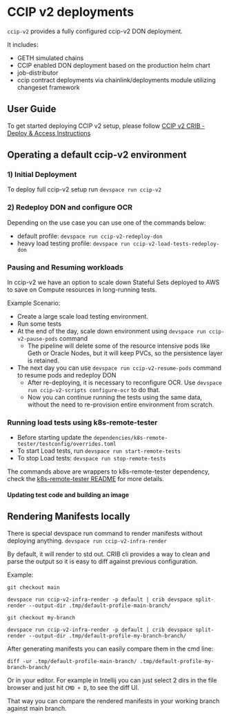 # CCIP v2 deployments
`ccip-v2` provides a fully configured ccip-v2 DON deployment.

It includes:
* GETH simulated chains
* CCIP enabled DON deployment based on the production helm chart
* job-distributor
* ccip contract deployments via chainlink/deployments module utilizing changeset framework

## User Guide
To get started deploying CCIP v2 setup, please follow [CCIP v2 CRIB - Deploy & Access Instructions ](https://smartcontract-it.atlassian.net/wiki/spaces/CRIB/pages/1024622593/CCIP+v2+CRIB+-+Deploy+Access+Instructions+WIP)


## Operating a default ccip-v2 environment
### 1) Initial Deployment
To deploy full ccip-v2 setup run `devspace run ccip-v2`

### 2) Redeploy DON and configure OCR
Depending on the use case you can use one of the commands below:

- default profile: `devspace run ccip-v2-redeploy-don`
- heavy load testing profile: `devspace run ccip-v2-load-tests-redeploy-don`

### Pausing and Resuming workloads
In ccip-v2 we have an option to scale down Stateful Sets deployed to AWS to save on Compute resources in long-running tests.

Example Scenario:
* Create a large scale load testing environment.
* Run some tests
* At the end of the day, scale down environment using `devspace run ccip-v2-pause-pods` command
  * The pipeline will delete some of the resource intensive pods like Geth or Oracle Nodes, but it will keep PVCs, so the persistence layer is retained.
* The next day you can use `devspace run ccip-v2-resume-pods` command to resume pods and redeploy DON
  * After re-deploying, it is necessary to reconfigure OCR. Use `devspace run ccip-v2-scripts configure-ocr` to do that. 
  * Now you can continue running the tests using the same data, without the need to re-provision entire environment from scratch.

### Running load tests using k8s-remote-tester
* Before starting update the `dependencies/k8s-remote-tester/testconfig/overrides.toml`
* To start Load tests, run `devspace run start-remote-tests`
* To stop Load tests: `devspace run stop-remote-tests`

The commands above are wrappers to k8s-remote-tester dependency, check the [k8s-remote-tester README](../../dependencies/k8s-remote-tester/README.md) for more details.

#### Updating test code and building an image



## Rendering Manifests locally
There is special devspace run command to render manifests without deploying anything.
`devspace run ccip-v2-infra-render`

By default, it will render to std out.
CRIB cli provides a way to clean and parse the output so it is easy to diff against previous configuration. 

Example:
```
git checkout main 

devspace run ccip-v2-infra-render -p default | crib devspace split-render --output-dir .tmp/default-profile-main-branch/

git checkout my-branch

devspace run ccip-v2-infra-render -p default | crib devspace split-render --output-dir .tmp/default-profile-my-branch-branch/

```

After generating manifests you can easily compare them in the cmd line:
```
diff -ur .tmp/default-profile-main-branch/ .tmp/default-profile-my-branch-branch/
```

Or in your editor. For example in Intellij you can just select 2 dirs in the file browser and just hit `CMD + D`, to see the diff UI.

That way you can compare the rendered manifests in your working branch against main branch.